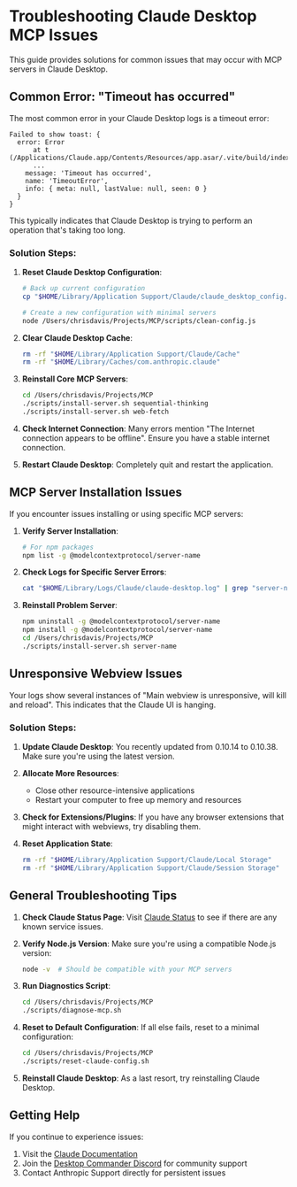# Troubleshooting Claude Desktop MCP Issues

This guide provides solutions for common issues that may occur with MCP servers in Claude Desktop.

## Common Error: "Timeout has occurred"

The most common error in your Claude Desktop logs is a timeout error:

```
Failed to show toast: {
  error: Error
      at t (/Applications/Claude.app/Contents/Resources/app.asar/.vite/build/index.js:35:5924)
      ...
    message: 'Timeout has occurred',
    name: 'TimeoutError',
    info: { meta: null, lastValue: null, seen: 0 }
  }
}
```

This typically indicates that Claude Desktop is trying to perform an operation that's taking too long.

### Solution Steps:

1. **Reset Claude Desktop Configuration**:
   ```bash
   # Back up current configuration
   cp "$HOME/Library/Application Support/Claude/claude_desktop_config.json" "$HOME/Projects/MCP/config/backups/claude_desktop_config-$(date +%Y%m%d-%H%M%S).json"
   
   # Create a new configuration with minimal servers
   node /Users/chrisdavis/Projects/MCP/scripts/clean-config.js
   ```

2. **Clear Claude Desktop Cache**:
   ```bash
   rm -rf "$HOME/Library/Application Support/Claude/Cache"
   rm -rf "$HOME/Library/Caches/com.anthropic.claude"
   ```

3. **Reinstall Core MCP Servers**:
   ```bash
   cd /Users/chrisdavis/Projects/MCP
   ./scripts/install-server.sh sequential-thinking
   ./scripts/install-server.sh web-fetch
   ```

4. **Check Internet Connection**:
   Many errors mention "The Internet connection appears to be offline". Ensure you have a stable internet connection.

5. **Restart Claude Desktop**: Completely quit and restart the application.

## MCP Server Installation Issues

If you encounter issues installing or using specific MCP servers:

1. **Verify Server Installation**:
   ```bash
   # For npm packages
   npm list -g @modelcontextprotocol/server-name
   ```

2. **Check Logs for Specific Server Errors**:
   ```bash
   cat "$HOME/Library/Logs/Claude/claude-desktop.log" | grep "server-name"
   ```

3. **Reinstall Problem Server**:
   ```bash
   npm uninstall -g @modelcontextprotocol/server-name
   npm install -g @modelcontextprotocol/server-name
   cd /Users/chrisdavis/Projects/MCP
   ./scripts/install-server.sh server-name
   ```

## Unresponsive Webview Issues

Your logs show several instances of "Main webview is unresponsive, will kill and reload". This indicates that the Claude UI is hanging.

### Solution Steps:

1. **Update Claude Desktop**: You recently updated from 0.10.14 to 0.10.38. Make sure you're using the latest version.

2. **Allocate More Resources**:
   - Close other resource-intensive applications
   - Restart your computer to free up memory and resources

3. **Check for Extensions/Plugins**: If you have any browser extensions that might interact with webviews, try disabling them.

4. **Reset Application State**:
   ```bash
   rm -rf "$HOME/Library/Application Support/Claude/Local Storage"
   rm -rf "$HOME/Library/Application Support/Claude/Session Storage"
   ```

## General Troubleshooting Tips

1. **Check Claude Status Page**: Visit [Claude Status](https://status.anthropic.com/) to see if there are any known service issues.

2. **Verify Node.js Version**: Make sure you're using a compatible Node.js version:
   ```bash
   node -v  # Should be compatible with your MCP servers
   ```

3. **Run Diagnostics Script**:
   ```bash
   cd /Users/chrisdavis/Projects/MCP
   ./scripts/diagnose-mcp.sh
   ```

4. **Reset to Default Configuration**: If all else fails, reset to a minimal configuration:
   ```bash
   cd /Users/chrisdavis/Projects/MCP
   ./scripts/reset-claude-config.sh
   ```

5. **Reinstall Claude Desktop**: As a last resort, try reinstalling Claude Desktop.

## Getting Help

If you continue to experience issues:

1. Visit the [Claude Documentation](https://docs.anthropic.com/claude)
2. Join the [Desktop Commander Discord](https://discord.com/invite/kQ27sNnZr7) for community support
3. Contact Anthropic Support directly for persistent issues